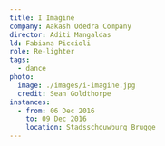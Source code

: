 ```yaml
---
title: I Imagine
company: Aakash Odedra Company
director: Aditi Mangaldas
ld: Fabiana Piccioli
role: Re-lighter
tags:
  - dance
photo:
  image: ./images/i-imagine.jpg
  credit: Sean Goldthorpe
instances:
  - from: 06 Dec 2016
    to: 09 Dec 2016
    location: Stadsschouwburg Brugge
---
```

